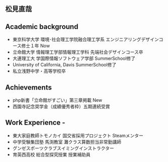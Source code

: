 <!--## Hi there 👋-->
## 松見直哉

## Academic background
- 東京科学大学 環境･社会理工学院融合理工学系 エンジニアリングデザインコース修士１年 Now
- 立命館大学 情報理工学部情報理工学科 先端社会デザインコース卒
- 大連理工大 学国際情報ソフトウェア学部 SummerSchool修了
- University of California, Davis SummerSchool修了
- 私立浅野中学・高等学校卒

## Achievements
- php新書「立命館がすごい」第三章掲載 New
- 西園寺記念奨学金（成績優秀者枠）五期連続受賞

## Work Experience -
- 東大家庭教師トモノカイ 国交省採用プロジェクト Steamメンター
- 中学受験集団塾 馬渕教室 灘クラス算数担当非常勤講師
- グンゼスポーツクラブスイミングインストラクター
- 育英西高校 総合型探究授業 授業補助員






<!--
**matsuminaoya/matsuminaoya** is a ✨ _special_ ✨ repository because its `README.md` (this file) appears on your GitHub profile.

Here are some ideas to get you started:

- 🔭 I’m currently working on ...
- 🌱 I’m currently learning ...
- 👯 I’m looking to collaborate on ...
- 🤔 I’m looking for help with ...
- 💬 Ask me about ...
- 📫 How to reach me: ...
- 😄 Pronouns: ...
- ⚡ Fun fact: ...
-->
